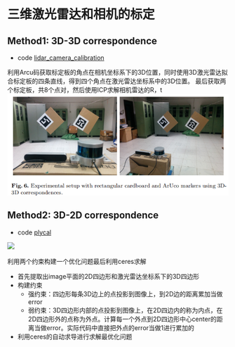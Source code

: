 # 三维激光雷达和相机的标定
## Method1: 3D-3D correspondence
- code [lidar_camera_calibration](https://github.com/ankitdhall/lidar_camera_calibration)

利用Arcu码获取标定板的角点在相机坐标系下的3D位置，同时使用3D激光雷达拟合标定板的四条直线，得到四个角点在激光雷达坐标系中的3D位置。
最后获取两个标定板，共8个点对，然后使用ICP求解相机雷达的R，t
![](https://raw.githubusercontent.com/lisilin013/image_bed/master/markdown20191203173031.png)

## Method2: 3D-2D correspondence
- code [plycal](https://github.com/ram-lab/plycal)

![](https://raw.githubusercontent.com/lisilin013/image_bed/master/markdown20191203173143.png)

利用两个约束构建一个优化问题最后利用ceres求解

- 首先提取出image平面的2D四边形和激光雷达坐标系下的3D四边形
- 构建约束
    - 强约束：四边形每条3D边上的点投影到图像上，到2D边的距离累加当做error
    - 弱约束：3D四边形内部的点投影到图像上，在2D四边内的称为内点，在2D四边形外的点称为外点。计算每一个外点到2D四边形中心center的距离当做error。实际代码中直接把外点的error当做1进行累加的
- 利用ceres的自动求导进行求解最优化问题    